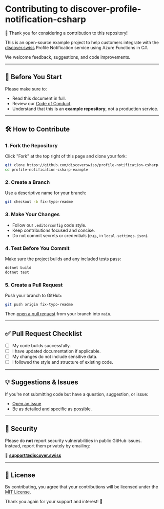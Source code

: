 # Contributing to discover-profile-notification-csharp

🎉 Thank you for considering a contribution to this repository!

This is an open-source example project to help customers integrate with the [discover.swiss](https://discover.swiss) Profile Notification service using Azure Functions in C#.

We welcome feedback, suggestions, and code improvements.

---

## 📌 Before You Start

Please make sure to:

- Read this document in full.
- Review our [Code of Conduct](CODE_OF_CONDUCT.md).
- Understand that this is an **example repository**, not a production service.

---

## 🛠️ How to Contribute

### 1. Fork the Repository

Click "Fork" at the top right of this page and clone your fork:

```bash
git clone https://github.com/discoverswiss/profile-notification-csharp-example.git
cd profile-notification-csharp-example
```

### 2. Create a Branch

Use a descriptive name for your branch:

```bash
git checkout -b fix-typo-readme
```

### 3. Make Your Changes

- Follow our `.editorconfig` code style.
- Keep contributions focused and concise.
- Do not commit secrets or credentials (e.g., in `local.settings.json`).

### 4. Test Before You Commit

Make sure the project builds and any included tests pass:

```bash
dotnet build
dotnet test
```

### 5. Create a Pull Request

Push your branch to GitHub:

```bash
git push origin fix-typo-readme
```

Then [open a pull request](https://github.com/discoverswiss/profile-notification-csharp-example/pulls) from your branch into `main`.

---

## ✅ Pull Request Checklist

- [ ] My code builds successfully.
- [ ] I have updated documentation if applicable.
- [ ] My changes do not include sensitive data.
- [ ] I followed the style and structure of existing code.

---

## 💡 Suggestions & Issues

If you're not submitting code but have a question, suggestion, or issue:
- [Open an issue](https://github.com/discoverswiss/profile-notification-csharp-example/issues)
- Be as detailed and specific as possible.

---

## 🔐 Security

Please do **not** report security vulnerabilities in public GitHub issues.  
Instead, report them privately by emailing:

📧 **support@discover.swiss**

---

## 📜 License

By contributing, you agree that your contributions will be licensed under the [MIT License](LICENSE).

Thank you again for your support and interest! 🙌
